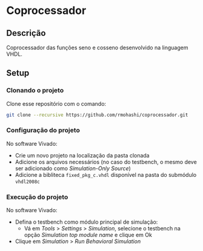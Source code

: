 # Coprocessador

## Descrição

Coprocessador das funções seno e cosseno desenvolvido na linguagem VHDL.

## Setup

### Clonando o projeto

Clone esse repositório com o comando:

```bash
git clone --recursive https://github.com/rmohashi/coprocessador.git
```

### Configuração do projeto

No software Vivado:

* Crie um novo projeto na localização da pasta clonada
* Adicione os arquivos necessários 
  (no caso do testbench, o mesmo deve ser adicionado como _Simulation-Only Source_)
* Adicione a bibliteca `fixed_pkg_c.vhdl` disponível na pasta do submódulo `vhdl2008c`

### Execução do projeto

No software Vivado:

* Defina o testbench como módulo principal de simulação:
  * Vá em _Tools_ > _Settings_ > _Simulation_, selecione o testbench na opção _Simulation top module name_ e clique em Ok
* Clique em _Simulation_ > _Run Behavioral Simulation_